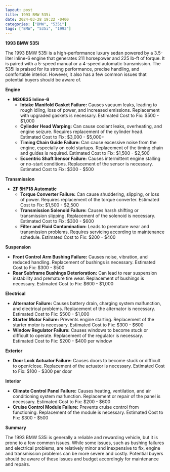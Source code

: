 ```yaml
---
layout: post
title: 1993 BMW 535i
date: 2024-03-28 19:22 -0400
categories: ["BMW", "535i"]
tags: ["BMW", "535i", "1993"]
---
```

**1993 BMW 535i**

The 1993 BMW 535i is a high-performance luxury sedan powered by a 3.5-liter inline-6 engine that generates 211 horsepower and 225 lb-ft of torque. It is paired with a 5-speed manual or a 4-speed automatic transmission. The 535i is praised for its strong performance, precise handling, and comfortable interior. However, it also has a few common issues that potential buyers should be aware of.

**Engine**

* **M30B35 Inline-6**
    * **Intake Manifold Gasket Failure:** Causes vacuum leaks, leading to rough idling, loss of power, and increased emissions. Replacement with upgraded gaskets is necessary. Estimated Cost to Fix: $500 - $1,000
    * **Cylinder Head Warping:** Can cause coolant leaks, overheating, and engine seizure. Requires replacement of the cylinder head. Estimated Cost to Fix: $3,000 - $5,000+
    * **Timing Chain Guide Failure:** Can cause excessive noise from the engine, especially on cold startups. Replacement of the timing chain and guides is required. Estimated Cost to Fix: $1,500 - $2,500
    * **Eccentric Shaft Sensor Failure:** Causes intermittent engine stalling or no-start conditions. Replacement of the sensor is necessary. Estimated Cost to Fix: $300 - $500

**Transmission**

* **ZF 5HP18 Automatic**
    * **Torque Converter Failure:** Can cause shuddering, slipping, or loss of power. Requires replacement of the torque converter. Estimated Cost to Fix: $1,500 - $2,500
    * **Transmission Solenoid Failure:** Causes harsh shifting or transmission slipping. Replacement of the solenoid is necessary. Estimated Cost to Fix: $300 - $600
    * **Filter and Fluid Contamination:** Leads to premature wear and transmission problems. Requires servicing according to maintenance schedule. Estimated Cost to Fix: $200 - $400

**Suspension**

* **Front Control Arm Bushing Failure:** Causes noise, vibration, and reduced handling. Replacement of bushings is necessary. Estimated Cost to Fix: $300 - $500
* **Rear Subframe Bushings Deterioration:** Can lead to rear suspension instability and premature tire wear. Replacement of bushings is necessary. Estimated Cost to Fix: $600 - $1,000

**Electrical**

* **Alternator Failure:** Causes battery drain, charging system malfunction, and electrical problems. Replacement of the alternator is necessary. Estimated Cost to Fix: $500 - $1,000
* **Starter Motor Failure:** Prevents engine starting. Replacement of the starter motor is necessary. Estimated Cost to Fix: $300 - $600
* **Window Regulator Failure:** Causes windows to become stuck or difficult to operate. Replacement of the regulator is necessary. Estimated Cost to Fix: $200 - $400 per window

**Exterior**

* **Door Lock Actuator Failure:** Causes doors to become stuck or difficult to open/close. Replacement of the actuator is necessary. Estimated Cost to Fix: $100 - $300 per door

**Interior**

* **Climate Control Panel Failure:** Causes heating, ventilation, and air conditioning system malfunction. Replacement or repair of the panel is necessary. Estimated Cost to Fix: $200 - $600
* **Cruise Control Module Failure:** Prevents cruise control from functioning. Replacement of the module is necessary. Estimated Cost to Fix: $300 - $500

**Summary**

The 1993 BMW 535i is generally a reliable and rewarding vehicle, but it is prone to a few common issues. While some issues, such as bushing failures and electrical problems, are relatively minor and inexpensive to fix, engine and transmission problems can be more severe and costly. Potential buyers should be aware of these issues and budget accordingly for maintenance and repairs.
